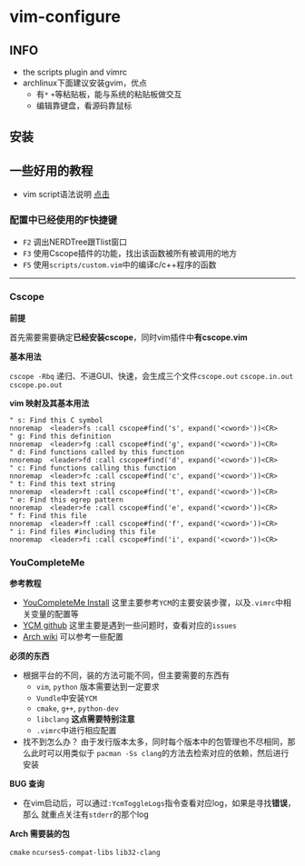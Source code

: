# vim-configure

## INFO

- the scripts plugin and vimrc
- archlinux下面建议安装gvim，优点
  - 有`*` `+`等粘贴板，能与系统的粘贴板做交互
  - 编辑靠键盘，看源码靠鼠标

## 安装

## 一些好用的教程

- vim script语法说明 [点击](http://learnvimscriptthehardway.onefloweroneworld.com/)

### 配置中已经使用的F快捷键

- `F2` 调出NERDTree跟Tlist窗口
- `F3` 使用Cscope插件的功能，找出该函数被所有被调用的地方
- `F5` 使用`scripts/custom.vim`中的编译c/c++程序的函数

---

### Cscope

**前提**

首先需要需要确定**已经安装cscope**，同时vim插件中**有cscope.vim**

**基本用法**

`cscope -Rbq` 递归、不进GUI、快速，会生成三个文件`cscope.out` `cscope.in.out` `cscope.po.out`

**vim 映射及其基本用法**

```
" s: Find this C symbol
nnoremap  <leader>fs :call cscope#find('s', expand('<cword>'))<CR>
" g: Find this definition
nnoremap  <leader>fg :call cscope#find('g', expand('<cword>'))<CR>
" d: Find functions called by this function
nnoremap  <leader>fd :call cscope#find('d', expand('<cword>'))<CR>
" c: Find functions calling this function
nnoremap  <leader>fc :call cscope#find('c', expand('<cword>'))<CR>
" t: Find this text string
nnoremap  <leader>ft :call cscope#find('t', expand('<cword>'))<CR>
" e: Find this egrep pattern
nnoremap  <leader>fe :call cscope#find('e', expand('<cword>'))<CR>
" f: Find this file
nnoremap  <leader>ff :call cscope#find('f', expand('<cword>'))<CR>
" i: Find files #including this file
nnoremap  <leader>fi :call cscope#find('i', expand('<cword>'))<CR>
```

### YouCompleteMe

**参考教程**

- [YouCompleteMe Install](http://valloric.github.io/YouCompleteMe/) 这里主要参考`YCM`的主要安装步骤，以及`.vimrc`中相关变量的配置等
- [YCM github](https://github.com/Valloric/YouCompleteMe) 这里主要是遇到一些问题时，查看对应的`issues`
- [Arch wiki](https://wiki.archlinux.org/index.php/Vim/YouCompleteMe#C.2FC.2B.2B) 可以参考一些配置

**必须的东西**

- 根据平台的不同，装的方法可能不同，但主要需要的东西有
  - `vim`, `python` 版本需要达到一定要求
  - `Vundle`中安装`YCM`
  - `cmake`, `g++`, `python-dev`
  - `libclang` **这点需要特别注意**
  - `.vimrc`中进行相应配置
- 找不到怎么办？
由于发行版本太多，同时每个版本中的包管理也不尽相同，那么此时可以用类似于
`pacman -Ss clang`的方法去检索对应的依赖，然后进行安装

**BUG 查询**

- 在vim启动后，可以通过`:YcmToggleLogs`指令查看对应log，如果是寻找**错误**，那么
就重点关注有`stderr`的那个log

**Arch 需要装的包**

`cmake` `ncurses5-compat-libs` `lib32-clang`

